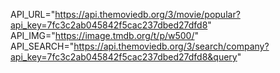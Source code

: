 API_URL="https://api.themoviedb.org/3/movie/popular?api_key=7fc3c2ab045842f5cac237dbed27dfd8"
API_IMG="https://image.tmdb.org/t/p/w500/"
API_SEARCH="https://api.themoviedb.org/3/search/company?api_key=7fc3c2ab045842f5cac237dbed27dfd8&query"